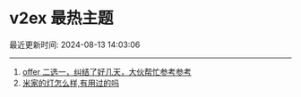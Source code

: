 # v2ex 最热主题

最近更新时间: 2024-08-13 14:03:06

--- 
1. [offer 二选一，纠结了好几天，大伙帮忙参考参考](https://www.v2ex.com/t/1064526) 
2. [米家的灯怎么样,有用过的吗](https://www.v2ex.com/t/1064507) 

